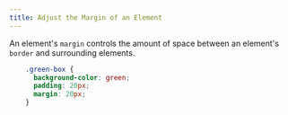 ```yaml
---
title: Adjust the Margin of an Element
---
```

An element's `margin` controls the amount of space between an element's `border` and surrounding elements.
```css
    .green-box {
      background-color: green;
      padding: 20px;
      margin: 20px;
    }
```